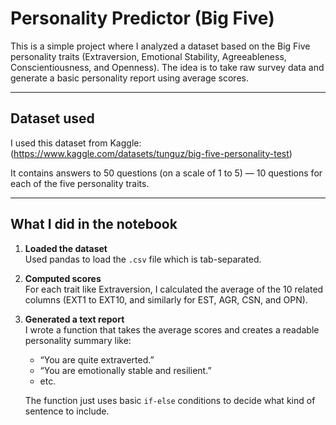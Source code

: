 # Personality Predictor (Big Five)

This is a simple project where I analyzed a dataset based on the Big Five personality traits (Extraversion, Emotional Stability, Agreeableness, Conscientiousness, and Openness). 
The idea is to take raw survey data and generate a basic personality report using average scores.

---

## Dataset used

I used this dataset from Kaggle:  
(https://www.kaggle.com/datasets/tunguz/big-five-personality-test)

It contains answers to 50 questions (on a scale of 1 to 5) — 10 questions for each of the five personality traits.

---

## What I did in the notebook

1. **Loaded the dataset**  
   Used pandas to load the `.csv` file which is tab-separated.

2. **Computed scores**  
   For each trait like Extraversion, I calculated the average of the 10 related columns (EXT1 to EXT10, and similarly for EST, AGR, CSN, and OPN).

3. **Generated a text report**  
   I wrote a function that takes the average scores and creates a readable personality summary like:
   - “You are quite extraverted.”
   - “You are emotionally stable and resilient.”
   - etc.

   The function just uses basic `if-else` conditions to decide what kind of sentence to include.






